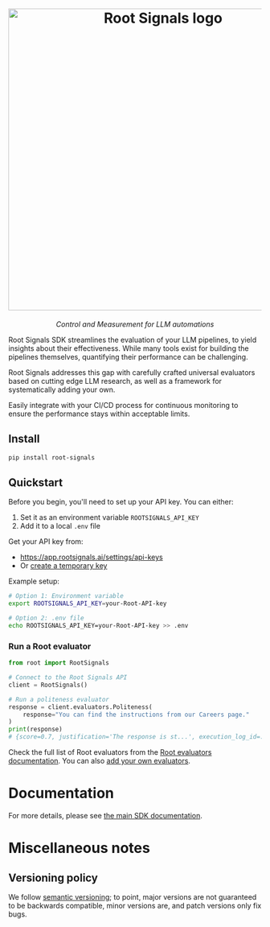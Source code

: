 <!-- the image cannot be within pypi, so we get it from the sdk website -->
<h1 align="center">
  <img width="600" alt="Root Signals logo" src="https://app.rootsignals.ai/images/root-signals-color.svg" loading="lazy">
</h1>

  <!-- This is commented so it is easier to sync with the docs/index.rst -->

<p align="center">
  <i>Control and Measurement for LLM automations</i>
</p>


Root Signals SDK streamlines the evaluation of your LLM pipelines, to yield insights about their effectiveness. While many tools exist for building the pipelines themselves, quantifying their performance can be challenging.

Root Signals addresses this gap with carefully crafted universal evaluators based on cutting edge LLM research, as well as a framework for systematically adding your own.

Easily integrate with your CI/CD process for continuous monitoring to ensure the performance stays within acceptable limits.

## Install

```bash
pip install root-signals
```

## Quickstart

Before you begin, you'll need to set up your API key. You can either:
1. Set it as an environment variable `ROOTSIGNALS_API_KEY`
2. Add it to a local `.env` file

Get your API key from:
- https://app.rootsignals.ai/settings/api-keys
- Or [create a temporary key](https://app.rootsignals.ai/demo-user)

Example setup:

```bash
# Option 1: Environment variable
export ROOTSIGNALS_API_KEY=your-Root-API-key

# Option 2: .env file
echo ROOTSIGNALS_API_KEY=your-Root-API-key >> .env
```

### Run a Root evaluator
```python
from root import RootSignals

# Connect to the Root Signals API
client = RootSignals()

# Run a politeness evaluator
response = client.evaluators.Politeness(
    response="You can find the instructions from our Careers page."
)
print(response)
# {score=0.7, justification='The response is st...', execution_log_id=...}
```

Check the full list of Root evaluators from the [Root evaluators documentation](https://docs.rootsignals.ai/quick-start/usage/evaluators#list-of-evaluators-maintained-by-root-signals). You can also [add your own evaluators](https://sdk.rootsignals.ai/en/latest/examples.html#custom-evaluator).

# Documentation

For more details, please see [the main SDK documentation](https://sdk.docs.rootsignals.ai).

# Miscellaneous notes

## Versioning policy

We follow [semantic versioning](https://semver.org); to
point, major versions are not guaranteed to be backwards compatible, minor
versions are, and patch versions only fix bugs.
